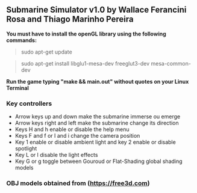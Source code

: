 ## Submarine Simulator v1.0 by Wallace Ferancini Rosa and Thiago Marinho Pereira

__You must have to install the openGL library using the following commands:__

> sudo apt-get update

> sudo apt-get install libglu1-mesa-dev freeglut3-dev mesa-common-dev

__Run the game typing "make && main.out" without quotes on your Linux Terminal__

### Key controllers

* Arrow keys up and down make the submarine immerse ou emerge
* Arrow keys right and left make the submarine change its direction
* Keys H and h enable or disable the help menu
* Keys F and f or I and i change the camera position
* Key 1 enable or disable ambient light and key 2 enable or disable spotlight
* Key L or l disable the light effects
* Key G or g toggle between Gouroud or Flat-Shading global shading models

### OBJ models obtained from (https://free3d.com)
